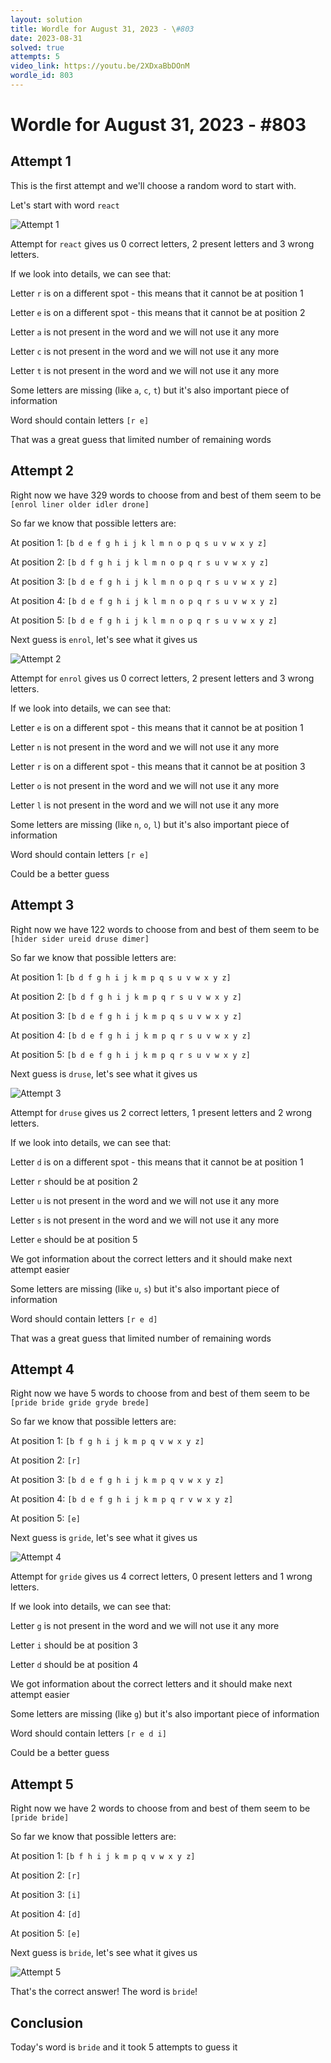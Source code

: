 ```yaml
---
layout: solution
title: Wordle for August 31, 2023 - \#803
date: 2023-08-31
solved: true
attempts: 5
video_link: https://youtu.be/2XDxaBbDOnM
wordle_id: 803
---
```


# Wordle for August 31, 2023 - \#803

## Attempt 1

This is the first attempt and we'll choose a random word to start with.

Let's start with word `react`

![Attempt 1](2023-08-31/attempt-1.png)

Attempt for `react` gives us 0 correct letters, 2 present letters and 3 wrong letters.

If we look into details, we can see that:

Letter `r` is on a different spot - this means that it cannot be at position 1

Letter `e` is on a different spot - this means that it cannot be at position 2

Letter `a` is not present in the word and we will not use it any more

Letter `c` is not present in the word and we will not use it any more

Letter `t` is not present in the word and we will not use it any more

Some letters are missing (like `a`, `c`, `t`) but it's also important piece of information

Word should contain letters `[r e]`

That was a great guess that limited number of remaining words



## Attempt 2

Right now we have 329 words to choose from and best of them seem to be `[enrol liner older idler drone]`

So far we know that possible letters are:

At position 1: `[b d e f g h i j k l m n o p q s u v w x y z]`

At position 2: `[b d f g h i j k l m n o p q r s u v w x y z]`

At position 3: `[b d e f g h i j k l m n o p q r s u v w x y z]`

At position 4: `[b d e f g h i j k l m n o p q r s u v w x y z]`

At position 5: `[b d e f g h i j k l m n o p q r s u v w x y z]`

Next guess is `enrol`, let's see what it gives us

![Attempt 2](2023-08-31/attempt-2.png)

Attempt for `enrol` gives us 0 correct letters, 2 present letters and 3 wrong letters.

If we look into details, we can see that:

Letter `e` is on a different spot - this means that it cannot be at position 1

Letter `n` is not present in the word and we will not use it any more

Letter `r` is on a different spot - this means that it cannot be at position 3

Letter `o` is not present in the word and we will not use it any more

Letter `l` is not present in the word and we will not use it any more

Some letters are missing (like `n`, `o`, `l`) but it's also important piece of information

Word should contain letters `[r e]`

Could be a better guess



## Attempt 3

Right now we have 122 words to choose from and best of them seem to be `[hider sider ureid druse dimer]`

So far we know that possible letters are:

At position 1: `[b d f g h i j k m p q s u v w x y z]`

At position 2: `[b d f g h i j k m p q r s u v w x y z]`

At position 3: `[b d e f g h i j k m p q s u v w x y z]`

At position 4: `[b d e f g h i j k m p q r s u v w x y z]`

At position 5: `[b d e f g h i j k m p q r s u v w x y z]`

Next guess is `druse`, let's see what it gives us

![Attempt 3](2023-08-31/attempt-3.png)

Attempt for `druse` gives us 2 correct letters, 1 present letters and 2 wrong letters.

If we look into details, we can see that:

Letter `d` is on a different spot - this means that it cannot be at position 1

Letter `r` should be at position 2

Letter `u` is not present in the word and we will not use it any more

Letter `s` is not present in the word and we will not use it any more

Letter `e` should be at position 5

We got information about the correct letters and it should make next attempt easier

Some letters are missing (like `u`, `s`) but it's also important piece of information

Word should contain letters `[r e d]`

That was a great guess that limited number of remaining words



## Attempt 4

Right now we have 5 words to choose from and best of them seem to be `[pride bride gride gryde brede]`

So far we know that possible letters are:

At position 1: `[b f g h i j k m p q v w x y z]`

At position 2: `[r]`

At position 3: `[b d e f g h i j k m p q v w x y z]`

At position 4: `[b d e f g h i j k m p q r v w x y z]`

At position 5: `[e]`

Next guess is `gride`, let's see what it gives us

![Attempt 4](2023-08-31/attempt-4.png)

Attempt for `gride` gives us 4 correct letters, 0 present letters and 1 wrong letters.

If we look into details, we can see that:

Letter `g` is not present in the word and we will not use it any more

Letter `i` should be at position 3

Letter `d` should be at position 4

We got information about the correct letters and it should make next attempt easier

Some letters are missing (like `g`) but it's also important piece of information

Word should contain letters `[r e d i]`

Could be a better guess



## Attempt 5

Right now we have 2 words to choose from and best of them seem to be `[pride bride]`

So far we know that possible letters are:

At position 1: `[b f h i j k m p q v w x y z]`

At position 2: `[r]`

At position 3: `[i]`

At position 4: `[d]`

At position 5: `[e]`

Next guess is `bride`, let's see what it gives us

![Attempt 5](2023-08-31/attempt-5.png)

That's the correct answer! The word is `bride`!

## Conclusion

Today's word is `bride` and it took 5 attempts to guess it

